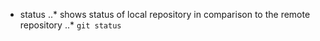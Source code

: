 * status
..* shows status of local repository in comparison to the remote repository
..* `git status`
